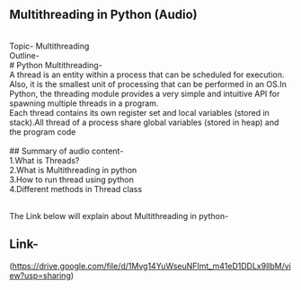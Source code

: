 ## Multithreading in Python (Audio)
<br>
Topic- Multithreading<br>
Outline-
<br>
# Python Multithreading-<br>
A thread is an entity within a process that can be scheduled for execution. Also, it is the smallest unit of processing that can be performed in an OS.In Python, the threading module provides a very simple and intuitive API for spawning multiple threads in a program.<br>
Each thread contains its own register set and local variables (stored in stack).All thread of a process share global variables (stored in heap) and the program code<br>

<br>
## Summary of audio content-<br>
1.What is Threads?<br>
2.What is Multithreading in python<br>
3.How to run thread using python<br>
4.Different methods in Thread class<br><br>

The Link below will explain about Multithreading in python-
## Link-
(https://drive.google.com/file/d/1Mvg14YuWseuNFImt_m41eD1DDLx9llbM/view?usp=sharing)
<br>